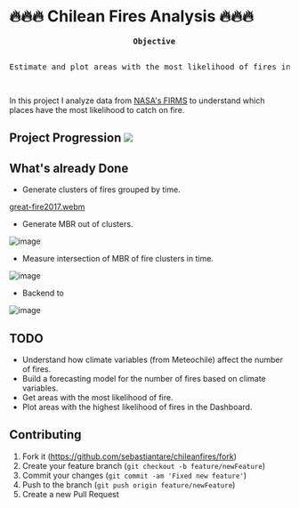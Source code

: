 # 🔥🔥🔥 Chilean Fires Analysis 🔥🔥🔥

<div align="center">
<pre>
  <b>Objective</b>
  <p>Estimate and plot areas with the most likelihood of fires in Chile.</p>
</pre>

</div>

In this project I analyze data from [NASA's FIRMS](https://earthdata.nasa.gov/firms) to understand which places have the most likelihood to catch on fire.

## Project Progression ![](https://geps.dev/progress/50)

## What's already Done
- Generate clusters of fires grouped by time.
  
[great-fire2017.webm](https://github.com/sebastiantare/chileanfires/assets/106767449/1c7a7a55-a0a7-4444-92a1-b9a818edb293)

- Generate MBR out of clusters.

![image](https://github.com/sebastiantare/chileanfires/assets/106767449/dfb10585-ca64-4d1b-a3d6-3e038498dc86)

- Measure intersection of MBR of fire clusters in time.

![image](https://github.com/sebastiantare/chileanfires/assets/106767449/20d75a46-d768-445e-b35a-35026c41754e)

- Backend to 

![image](https://github.com/sebastiantare/chileanfires/assets/106767449/72c3f9bd-f868-480e-aeb2-813dee8452d3)



## TODO

- Understand how climate variables (from Meteochile) affect the number of fires.
- Build a forecasting model for the number of fires based on climate variables.
- Get areas with the most likelihood of fire.
- Plot areas with the highest likelihood of fires in the Dashboard.


## Contributing

1. Fork it (<https://github.com/sebastiantare/chileanfires/fork>)
2. Create your feature branch (`git checkout -b feature/newFeature`)
3. Commit your changes (`git commit -am 'Fixed new feature'`)
4. Push to the branch (`git push origin feature/newFeature`)
5. Create a new Pull Request
